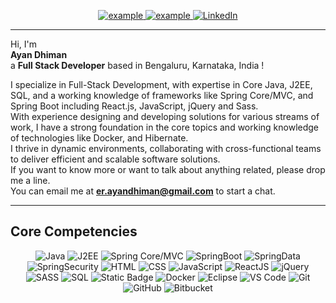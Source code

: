 <p align ="center">
  <a  href="https://ayan-dhiman.vercel.app/" target="_blank">
    <img src="https://img.shields.io/badge/My_Website-000000?style=for-the-badge&logo=Microsoft-edge&logoColor=white" alt="example"/>
  </a>
  <a href="mailto:er.ayandhiman@gmail.com?subject=Feedback%20From%20Github&body=Hello," target="_blank">
    <img src="https://img.shields.io/badge/Gmail-D14836?style=for-the-badge&logo=gmail&logoColor=white" alt="example"/>
  </a>
   <a href="https://www.linkedin.com/in/ayan-dhiman/" target="_blank">
    <img alt="LinkedIn" src="https://img.shields.io/badge/LinkedIn-0077B5?style=for-the-badge&logo=linkedin&logoColor=white">
  </a>   
</p>
<hr/>
Hi, I'm <br/>
<Strong>Ayan Dhiman</Strong><br/> 
a <Strong>Full Stack Developer</Strong> based in Bengaluru, Karnataka, India !

<p align ="left">
    I specialize in Full-Stack Development, with expertise in Core Java, J2EE, SQL, and a working knowledge of frameworks like Spring Core/MVC, and Spring Boot including React.js, JavaScript, jQuery and Sass.
    <br />
    With experience designing and developing solutions for various streams of work, I have a strong foundation in the core topics and working knowledge of technologies like Docker, and Hibernate.
    <br />
    I thrive in dynamic environments, collaborating with cross-functional teams to deliver efficient and scalable software solutions.
    <br/>
    If you want to know more or want to talk about anything related, please drop me a line.
    <br />
    You can email me at <a href="mailto:er.ayandhiman@gmail.com"><strong>er.ayandhiman@gmail.com</strong></a> to start a chat.
</p>
<hr/>
<h2>Core Competencies</h2>
<p align="center">
    <img alt="Java" src="https://img.shields.io/badge/Java-white?style=for-the-badge&color=blue">
    <img alt="J2EE" src="https://img.shields.io/badge/J2EE-white?style=for-the-badge&color=purple">
    <img alt="Spring Core/MVC" src="https://img.shields.io/badge/Spring%20Core%2FMVC-white?style=for-the-badge&logo=spring&logoColor=white&color=lightgreen">
    <img alt="SpringBoot" src="https://img.shields.io/badge/SpringBoot-white?style=for-the-badge&logo=springboot&logoColor=white&color=green">
    <img alt="SpringData" src="https://img.shields.io/badge/Spring%20Data-white?style=for-the-badge&color=darkgreen">
    <img alt="SpringSecurity" src="https://img.shields.io/badge/Spring%20Security-white?style=for-the-badge&logo=spring%20security&logoColor=white&color=green">
    <img alt="HTML" src="https://img.shields.io/badge/HTML-white?style=for-the-badge&logo=html5&logoColor=white&color=orange">
    <img alt="CSS" src="https://img.shields.io/badge/CSS-white?style=for-the-badge&logo=css3&logoColor=white&color=blue">
    <img alt="JavaScript" src="https://img.shields.io/badge/JavaScript-white?style=for-the-badge&logo=JavaScript&logoColor=white&color=yellow">
    <img alt="ReactJS" src="https://img.shields.io/badge/ReactJS-white?style=for-the-badge&logo=React&logoColor=white&color=skyblue">
    <img alt="jQuery" src="https://img.shields.io/badge/Jquery-white?style=for-the-badge&logo=jquery&logoColor=white&color=darkblue">
    <img alt="SASS" src="https://img.shields.io/badge/SASS-white?style=for-the-badge&logo=sass&logoColor=white&color=pink">
    <img alt="SQL" src="https://img.shields.io/badge/SQL-white?style=for-the-badge&logo=Mysql&logoColor=white&color=blue">
    <img alt="Static Badge" src="https://img.shields.io/badge/MongoDB-white?style=for-the-badge&logo=mongodb&logoColor=white&color=teal">
    <img alt="Docker" src="https://img.shields.io/badge/Docker-white?style=for-the-badge&logo=docker&logoColor=white&color=teal">
    <img alt="Eclipse" src="https://img.shields.io/badge/Eclipse-white?style=for-the-badge&logo=eclipse&logoColor=white&color=purple">
    <img alt="VS Code" src="https://img.shields.io/badge/vscode-007ACC.svg?style=for-the-badge&logo=visualstudiocode&logoColor=white"/> 
    <img alt="Git" src="https://img.shields.io/badge/git-F05032.svg?style=for-the-badge&logo=git&logoColor=white"/>
    <img alt="GitHub" src="https://img.shields.io/badge/github-181717.svg?style=for-the-badge&logo=github&logoColor=white" />
    <img alt="Bitbucket" src="https://img.shields.io/badge/Bitbucket-white?style=for-the-badge&logo=bitbucket&logoColor=white&color=brown">
</p>
